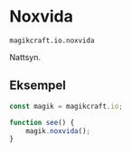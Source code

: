 
# Noxvida

`magikcraft.io.noxvida`

Nattsyn.

## Eksempel

```javascript
const magik = magikcraft.io;

function see() {
    magik.noxvida();
}
```